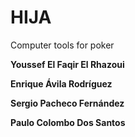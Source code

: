 # HIJA
Computer tools for poker

<b>Youssef El Faqir El Rhazoui

Enrique Ávila Rodríguez

Sergio Pacheco Fernández

Paulo Colombo Dos Santos</b>
